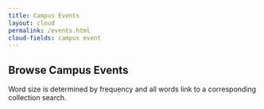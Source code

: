 ```yaml
---
title: Campus Events
layout: cloud
permalink: /events.html
cloud-fields: campus event
---
```


## Browse Campus Events 

Word size is determined by frequency and all words link to a corresponding collection search.
